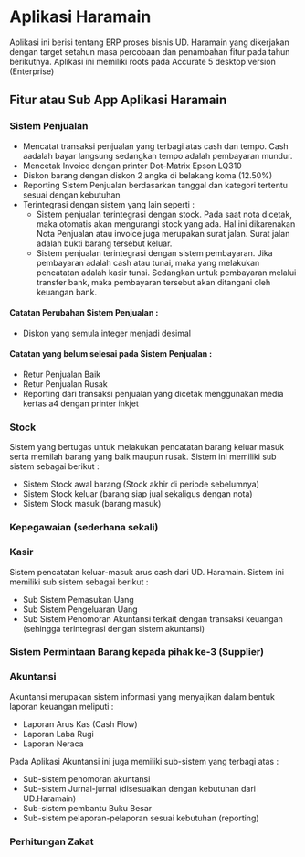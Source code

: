 # Aplikasi Haramain

Aplikasi ini berisi tentang ERP proses bisnis UD. Haramain yang dikerjakan dengan target setahun masa percobaan dan penambahan fitur pada tahun berikutnya.
Aplikasi ini memiliki roots pada Accurate 5 desktop version (Enterprise)

## Fitur atau Sub App Aplikasi Haramain

### Sistem Penjualan
- Mencatat transaksi penjualan yang terbagi atas cash dan tempo. Cash aadalah bayar langsung sedangkan tempo adalah pembayaran mundur.
- Mencetak Invoice dengan printer Dot-Matrix Epson LQ310
- Diskon barang dengan diskon 2 angka di belakang koma (12.50%)
- Reporting Sistem Penjualan berdasarkan tanggal dan kategori tertentu sesuai dengan kebutuhan
- Terintegrasi dengan sistem yang lain seperti :
  - Sistem penjualan terintegrasi dengan stock. Pada saat nota dicetak, maka otomatis akan mengurangi stock yang ada. Hal ini dikarenakan Nota Penjualan atau invoice juga merupakan surat jalan. Surat jalan adalah bukti barang tersebut keluar.
  - Sistem penjualan terintegrasi dengan sistem pembayaran. Jika pembayaran adalah cash atau tunai, maka yang melakukan pencatatan adalah kasir tunai. Sedangkan untuk pembayaran melalui transfer bank, maka pembayaran tersebut akan ditangani oleh keuangan bank.  

#### Catatan Perubahan Sistem Penjualan :
- Diskon yang semula integer menjadi desimal

#### Catatan yang belum selesai pada Sistem Penjualan :
- Retur Penjualan Baik
- Retur Penjualan Rusak
- Reporting dari transaksi penjualan yang dicetak menggunakan media kertas a4 dengan printer inkjet

### Stock
Sistem yang bertugas untuk melakukan pencatatan barang keluar masuk serta memilah barang yang baik maupun rusak.
Sistem ini memiliki sub sistem sebagai berikut :
- Sistem Stock awal barang (Stock akhir di periode sebelumnya)
- Sistem Stock keluar (barang siap jual sekaligus dengan nota)
- Sistem Stock masuk (barang masuk)

### Kepegawaian (sederhana sekali)

### Kasir
Sistem pencatatan keluar-masuk arus cash dari UD. Haramain.
Sistem ini memiliki sub sistem sebagai berikut :
- Sub Sistem Pemasukan Uang
- Sub Sistem Pengeluaran Uang
- Sub Sistem Penomoran Akuntansi terkait dengan transaksi keuangan (sehingga terintegrasi dengan sistem akuntansi)

### Sistem Permintaan Barang kepada pihak ke-3 (Supplier)
### Akuntansi
Akuntansi merupakan sistem informasi yang menyajikan dalam bentuk laporan keuangan meliputi :
- Laporan Arus Kas (Cash Flow)
- Laporan Laba Rugi
- Laporan Neraca

Pada Aplikasi Akuntansi ini juga memiliki sub-sistem yang terbagi atas :
- Sub-sistem penomoran akuntansi
- Sub-sistem Jurnal-jurnal (disesuaikan dengan kebutuhan dari UD.Haramain)
- Sub-sistem pembantu Buku Besar
- Sub-sistem pelaporan-pelaporan sesuai kebutuhan (reporting)

### Perhitungan Zakat
